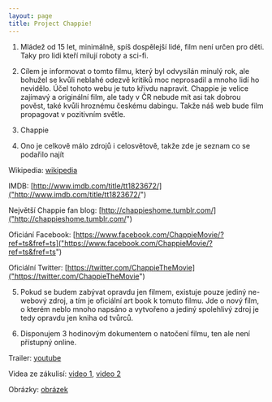 ```yaml
---
layout: page
title: Project Chappie!
---
```



1. Mládež od 15 let, minimálně, spíš dospělejší lidé, film není určen pro děti. Taky pro lidi kteří milují roboty a sci-fi.
 
2. Cílem je informovat o tomto filmu, který byl odvysílán minulý rok, ale bohužel se kvůli neblahé odezvě kritiků moc neprosadil a mnoho lidí ho nevidělo. Účel tohoto webu je tuto křivdu napravit. Chappie je velice zajímavý a originální film, ale tady v ČR nebude mít asi tak dobrou pověst, také kvůli hroznému českému dabingu. Takže náš web bude film propagovat v pozitivním světle. 
  
3. Chappie
  
4. Ono je celkově málo zdrojů i celosvětově, takže zde je seznam co se podařilo najít

 Wikipedia: 
[wikipedia]("https://en.wikipedia.org/wiki/Chappie_%28film%29")

 IMDB: 
[http://www.imdb.com/title/tt1823672/]("http://www.imdb.com/title/tt1823672/")

 Největší Chappie fan blog: 
[http://chappieshome.tumblr.com/]("http://chappieshome.tumblr.com/")

 Oficiání Facebook: 
[https://www.facebook.com/ChappieMovie/?ref=ts&fref=ts]("https://www.facebook.com/ChappieMovie/?ref=ts&fref=ts")

 Oficiální Twitter: 
 [https://twitter.com/ChappieTheMovie]("https://twitter.com/ChappieTheMovie")
  
5. Pokud se budem zabývat opravdu jen filmem, existuje pouze jediný ne-webový zdroj, a tím je oficiální art book k tomuto filmu. Jde o nový film, o kterém neblo mnoho napsáno a vytvořeno a jediný spolehlivý zdroj je tedy opravdu jen kniha od tvůrců. 
 
6. Disponujem 3 hodinovým dokumentem o natočení filmu, ten ale není přístupný online.

Trailer: 
[youtube]("https://www.youtube.com/embed/l6bmTNadhJE")

Videa ze zákulisí: 
[video 1]("http://www.dailymotion.com/video/x2xbvn3_chappie-behind-the-scenes_shortfilms"), 
[video 2]("https://www.youtube.com/playlist?list=PLvU5k5j7MWtEqnIc9PjqBDkwqdCz6v_6t")

Obrázky: 
[obrázek]("https://www.google.cz/search?q=chappie&newwindow=1&biw=2144&bih=1082&source=lnms&tbm=isch&sa=X&ved=0ahUKEwi3t_TS253MAhVLApoKHd4qBlQQ_AUIBygB&dpr=0.9")

